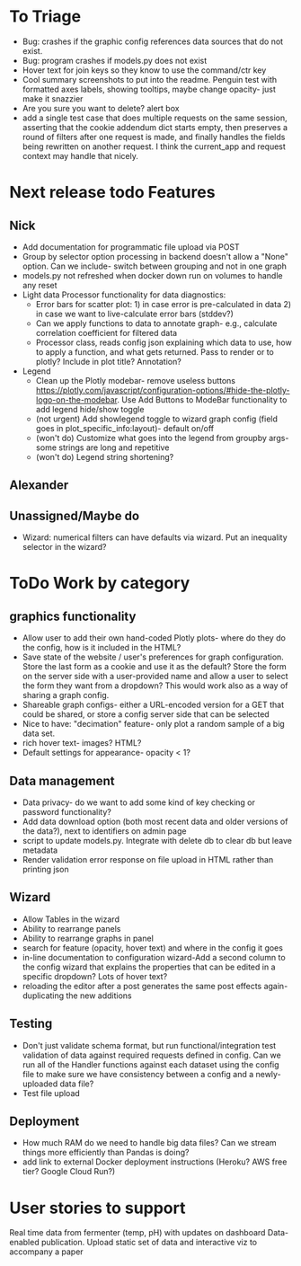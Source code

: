 # To Triage
- Bug: crashes if the graphic config references data sources that do not exist. 
- Bug: program crashes if models.py does not exist
- Hover text for join keys so they know to use the command/ctr key
- Cool summary screenshots to put into the readme. Penguin test with formatted axes labels, showing tooltips, maybe change opacity- just make it snazzier
- Are you sure you want to delete? alert box
- add a single test case that does multiple requests on the same session, asserting that the cookie addendum dict starts 
empty, then preserves a round of filters after one request is made, and finally handles the fields being rewritten 
on another request. I think the current_app and request context may handle that nicely.

# Next release todo Features

## Nick

- Add documentation for programmatic file upload via POST 
- Group by selector option processing in backend doesn't allow a "None" option. Can we include- switch between grouping and not in one graph
- models.py not refreshed when docker down run on volumes to handle any reset
- Light data Processor functionality for data diagnostics: 
    - Error bars for scatter plot: 1) in case error is pre-calculated in data 2) in case we want to live-calculate error bars (stddev?)
    - Can we apply functions to data to annotate graph- e.g., calculate correlation coefficient for filtered data
    - Processor class, reads config json explaining which data to use, how to apply a function, and what gets returned. Pass to render or to plotly? Include in plot title? Annotation?
- Legend
    - Clean up the Plotly modebar- remove useless buttons https://plotly.com/javascript/configuration-options/#hide-the-plotly-logo-on-the-modebar. Use Add Buttons to ModeBar functionality to add legend hide/show toggle
    - (not urgent) Add showlegend toggle to wizard graph config (field goes in plot_specific_info:layout)- default on/off
    - (won't do) Customize what goes into the legend from groupby args- some strings are long and repetitive
    - (won't do) Legend string shortening?

## Alexander

## Unassigned/Maybe do

- Wizard: numerical filters can have defaults via wizard. Put an inequality selector in the wizard?


# ToDo Work by category

## graphics functionality
- Allow user to add their own hand-coded Plotly plots- where do they do the config, how is it included in the HTML?
- Save state of the website / user's preferences for graph configuration. Store the last form as a cookie and use it as the default? Store the form on the server side with a user-provided name and allow a user to select the form they want from a dropdown? This would work also as a way of sharing a graph config.
- Shareable graph configs- either a URL-encoded version for a GET that could be shared, or store a config server side that can be selected
- Nice to have: "decimation" feature- only plot a random sample of a big data set.
- rich hover text- images? HTML?
- Default settings for appearance- opacity < 1?


## Data management

- Data privacy- do we want to add some kind of key checking or password functionality?
- Add data download option (both most recent data and older versions of the data?), next to identifiers on admin page
- script to update models.py. Integrate with delete db to clear db but leave metadata
- Render validation error response on file upload in HTML rather than printing json

## Wizard
- Allow Tables in the wizard
- Ability to rearrange panels
- Ability to rearrange graphs in panel
- search for feature (opacity, hover text) and where in the config it goes
- in-line documentation to configuration wizard-Add a second column to the config wizard that explains the properties that can be edited in a specific dropdown? Lots of hover text?
- reloading the editor after a post generates the same post effects again- duplicating the new additions

## Testing
- Don't just validate schema format, but run functional/integration test validation of data against required requests defined in config. Can we run all of the Handler functions against each dataset using the config file to make sure we have consistency between a config and a newly-uploaded data file?
- Test file upload

## Deployment
- How much RAM do we need to handle big data files? Can we stream things more efficiently than Pandas is doing?
- add link to external Docker deployment instructions (Heroku? AWS free tier? Google Cloud Run?)


# User stories to support

Real time data from fermenter (temp, pH) with updates on dashboard
Data-enabled publication. Upload static set of data and interactive viz to accompany a paper
